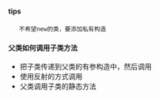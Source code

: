 #### tips
```
   不希望new的类，要添加私有构造
```
#### 父类如何调用子类方法
* 把子类传递到父类的有参构造中，然后调用
* 使用反射的方式调用
* 父类调用子类的静态方法